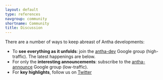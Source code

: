 ```yaml
---
layout: default
type: references
navgroup: community
shortname: Community
title: Discussion
---
```


There are a number of ways to keep abreast of Antha developments:

* To **see everything as it unfolds**: join the [antha-dev](https://groups.google.com/a/antha-lang.org/forum/#!forum/antha-dev) Google group (high-traffic). The latest happenings are below.
* For only the **interesting announcements**: subscribe to the
[antha-announce](https://groups.google.com/a/antha-lang.org/forum/#!forum/antha-announce) Google group (low-traffic).
* For **key highlights**, follow us on [Twitter](http://twitter.com/anthalang)

<iframe id="forum_embed"
  src="javascript:void(0)"
  scrolling="no"
  frameborder="0"
  width="900"
  height="700">
</iframe>
<script type="text/javascript">
  document.getElementById('forum_embed').src =
     'https://groups.google.com/a/antha-lang.org/forum/embed/?place=forum/antha-dev'
     + '&showsearch=true&showpopout=true&showtabs=false'
     + '&parenturl=' + encodeURIComponent(window.location.href);
</script>